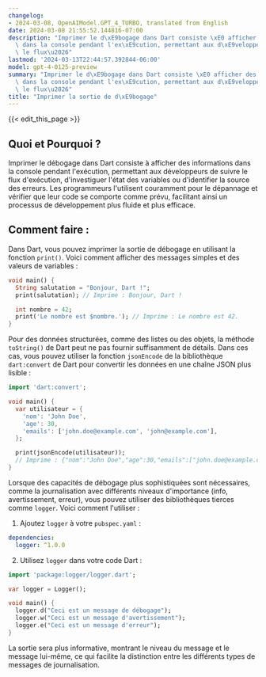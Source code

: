 ```yaml
---
changelog:
- 2024-03-08, OpenAIModel.GPT_4_TURBO, translated from English
date: 2024-03-08 21:55:52.144816-07:00
description: "Imprimer le d\xE9bogage dans Dart consiste \xE0 afficher des informations\
  \ dans la console pendant l'ex\xE9cution, permettant aux d\xE9veloppeurs de suivre\
  \ le flux\u2026"
lastmod: '2024-03-13T22:44:57.392844-06:00'
model: gpt-4-0125-preview
summary: "Imprimer le d\xE9bogage dans Dart consiste \xE0 afficher des informations\
  \ dans la console pendant l'ex\xE9cution, permettant aux d\xE9veloppeurs de suivre\
  \ le flux\u2026"
title: "Imprimer la sortie de d\xE9bogage"
---
```


{{< edit_this_page >}}

## Quoi et Pourquoi ?

Imprimer le débogage dans Dart consiste à afficher des informations dans la console pendant l'exécution, permettant aux développeurs de suivre le flux d'exécution, d'investiguer l'état des variables ou d'identifier la source des erreurs. Les programmeurs l'utilisent couramment pour le dépannage et vérifier que leur code se comporte comme prévu, facilitant ainsi un processus de développement plus fluide et plus efficace.

## Comment faire :

Dans Dart, vous pouvez imprimer la sortie de débogage en utilisant la fonction `print()`. Voici comment afficher des messages simples et des valeurs de variables :

```dart
void main() {
  String salutation = "Bonjour, Dart !";
  print(salutation); // Imprime : Bonjour, Dart !

  int nombre = 42;
  print('Le nombre est $nombre.'); // Imprime : Le nombre est 42.
}
```

Pour des données structurées, comme des listes ou des objets, la méthode `toString()` de Dart peut ne pas fournir suffisamment de détails. Dans ces cas, vous pouvez utiliser la fonction `jsonEncode` de la bibliothèque `dart:convert` de Dart pour convertir les données en une chaîne JSON plus lisible :

```dart
import 'dart:convert';

void main() {
  var utilisateur = {
    'nom': 'John Doe',
    'age': 30,
    'emails': ['john.doe@example.com', 'john@example.com'],
  };

  print(jsonEncode(utilisateur));
  // Imprime : {"nom":"John Doe","age":30,"emails":["john.doe@example.com","john@example.com"]}
}
```

Lorsque des capacités de débogage plus sophistiquées sont nécessaires, comme la journalisation avec différents niveaux d'importance (info, avertissement, erreur), vous pouvez utiliser des bibliothèques tierces comme `logger`. Voici comment l'utiliser :

1. Ajoutez `logger` à votre `pubspec.yaml` :

```yaml
dependencies:
  logger: ^1.0.0
```

2. Utilisez `logger` dans votre code Dart :

```dart
import 'package:logger/logger.dart';

var logger = Logger();

void main() {
  logger.d("Ceci est un message de débogage");
  logger.w("Ceci est un message d'avertissement");
  logger.e("Ceci est un message d'erreur");
}
```

La sortie sera plus informative, montrant le niveau du message et le message lui-même, ce qui facilite la distinction entre les différents types de messages de journalisation.

